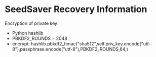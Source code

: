 # SeedSaver Recovery Information

Encryption of private key:
- Python hashlib
- PBKDF2_ROUNDS = 2048
- encrypt: hashlib.pbkdf2_hmac("sha512",self.priv_key.encode("utf-8"),passphrase.encode("utf-8"),PBKDF2_ROUNDS,64,)

